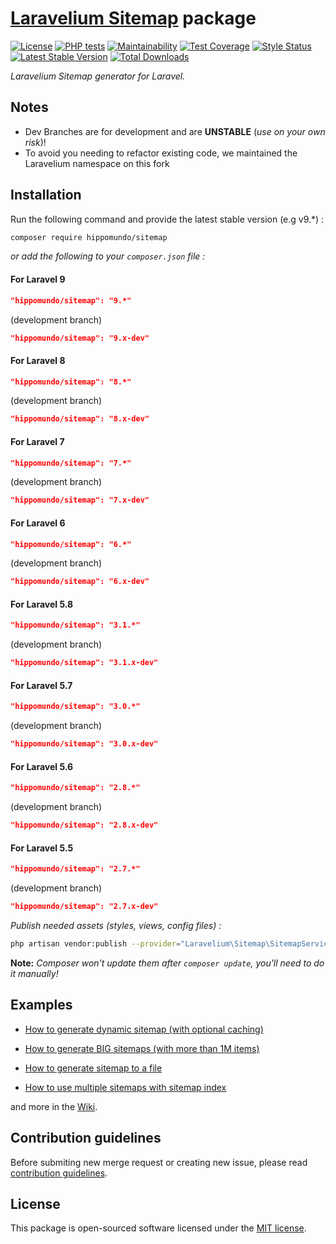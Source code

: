 # **[Laravelium Sitemap](https://laravelium.com) package**

[![License](https://poser.pugx.org/hippomundo/sitemap/license)](https://packagist.org/packages/hippomundo/sitemap) [![PHP tests](https://github.com/hippomundo/laravel-sitemap/workflows/PHP%20tests/badge.svg?branch=master)](https://github.com//hippomundo/laravel-sitemap/actions?query=workflow%3A%22PHP+tests%22) [![Maintainability](https://api.codeclimate.com/v1/badges/c7b8c0079addb1217836/maintainability)](https://codeclimate.com/github/hippomundo/laravel-sitemap/maintainability) [![Test Coverage](https://api.codeclimate.com/v1/badges/c7b8c0079addb1217836/test_coverage)](https://codeclimate.com/github/hippomundo/laravel-sitemap/test_coverage) [![Style Status](https://github.styleci.io/repos/10392044/shield?style=normal&branch=master)](https://github.styleci.io/repos/10392044) [![Latest Stable Version](https://poser.pugx.org/hippomundo/sitemap/v/stable)](https://packagist.org/packages/hippomundo/sitemap) [![Total Downloads](https://poser.pugx.org/hippomundo/sitemap/downloads)](https://packagist.org/packages/hippomundo/sitemap)

*Laravelium Sitemap generator for Laravel.*

## Notes

- Dev Branches are for development and are **UNSTABLE** (*use on your own risk*)!
- To avoid you needing to refactor existing code, we maintained the Laravelium namespace on this fork

## Installation

Run the following command and provide the latest stable version (e.g v9.\*) :

```bash
composer require hippomundo/sitemap
```

*or add the following to your `composer.json` file :*

#### For Laravel 9
```json
"hippomundo/sitemap": "9.*"
```
(development branch)
```json
"hippomundo/sitemap": "9.x-dev"
```

#### For Laravel 8
```json
"hippomundo/sitemap": "8.*"
```
(development branch)
```json
"hippomundo/sitemap": "8.x-dev"
```

#### For Laravel 7
```json
"hippomundo/sitemap": "7.*"
```
(development branch)
```json
"hippomundo/sitemap": "7.x-dev"
```

#### For Laravel 6
```json
"hippomundo/sitemap": "6.*"
```
(development branch)
```json
"hippomundo/sitemap": "6.x-dev"
```

#### For Laravel 5.8
```json
"hippomundo/sitemap": "3.1.*"
```
(development branch)
```json
"hippomundo/sitemap": "3.1.x-dev"
```

#### For Laravel 5.7
```json
"hippomundo/sitemap": "3.0.*"
```
(development branch)
```json
"hippomundo/sitemap": "3.0.x-dev"
```

#### For Laravel 5.6
```json
"hippomundo/sitemap": "2.8.*"
```
(development branch)
```json
"hippomundo/sitemap": "2.8.x-dev"
```

#### For Laravel 5.5
```json
"hippomundo/sitemap": "2.7.*"
```
(development branch)
```json
"hippomundo/sitemap": "2.7.x-dev"
```

*Publish needed assets (styles, views, config files) :*

```bash
php artisan vendor:publish --provider="Laravelium\Sitemap\SitemapServiceProvider"
```
**Note:** *Composer won't update them after `composer update`, you'll need to do it manually!*

## Examples

- [How to generate dynamic sitemap (with optional caching)](https://github.com/Laravelium/laravel-sitemap/wiki/Dynamic-sitemap)

- [How to generate BIG sitemaps (with more than 1M items)](https://github.com/Laravelium/laravel-sitemap/wiki/Sitemap-index)

- [How to generate sitemap to a file](https://github.com/Laravelium/laravel-sitemap/wiki/Generate-sitemap)

- [How to use multiple sitemaps with sitemap index](https://github.com/Laravelium/laravel-sitemap/wiki/Generate-BIG-sitemaps)

and more in the [Wiki](https://github.com/Laravelium/laravel-sitemap/wiki).

## Contribution guidelines

Before submiting new merge request or creating new issue, please read [contribution guidelines](https://github.com/hippomundo/laravel-sitemap/blob/master/CONTRIBUTING.md).

## License

This package is open-sourced software licensed under the [MIT license](https://opensource.org/licenses/MIT).
